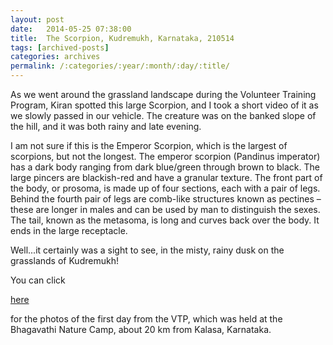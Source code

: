 ```yaml
---
layout: post
date:	2014-05-25 07:38:00
title:  The Scorpion, Kudremukh, Karnataka, 210514
tags: [archived-posts]
categories: archives
permalink: /:categories/:year/:month/:day/:title/
---
```

As we went around the grassland landscape during the Volunteer Training Program, Kiran spotted this large  Scorpion, and I took a short video of it as we slowly passed in our vehicle. The creature was on the banked slope of the hill, and it was both rainy and late evening.

<lj-embed id="1177"/>

I am not sure if this is the Emperor Scorpion, which is the largest of scorpions, but not the longest. The emperor scorpion (Pandinus imperator) has a dark body ranging from dark blue/green through brown to black. The large pincers are blackish-red and have a granular texture. The front part of the body, or prosoma, is made up of four sections, each with a pair of legs. Behind the fourth pair of legs are comb-like structures known as pectines – these are longer in males and can be used by man to distinguish the sexes. The tail, known as the metasoma, is long and curves back over the body. It ends in the large receptacle.

Well...it certainly was a sight to see, in the misty, rainy dusk on the grasslands of Kudremukh!

You can click 

<a href="https://www.facebook.com/deemopahan/media_set?set=a.10152210251038878.1073742166.587058877&amp;type=3"> here </a>

for the photos of the first day from the VTP, which was held at the Bhagavathi Nature Camp, about 20 km from Kalasa, Karnataka.
